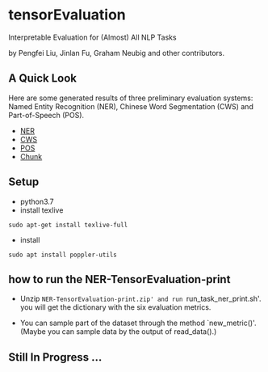 # tensorEvaluation
Interpretable Evaluation for (Almost) All NLP Tasks

by Pengfei Liu, Jinlan Fu, Graham Neubig and other contributors.


## A Quick Look
Here are some generated results of three preliminary evaluation systems: Named Entity Recognition (NER), Chinese Word Segmentation (CWS) and Part-of-Speech (POS).
* [NER](http://pfliu.com/tensorEvaluation/tEval-ner.html)
* [CWS](http://pfliu.com/tensorEvaluation/tEval-cws.html)
* [POS](http://pfliu.com/tensorEvaluation/tEval-pos.html)
* [Chunk](http://pfliu.com/tensorEvaluation/tEval-chunk.html)




## Setup

* python3.7
* install texlive 
```
sudo apt-get install texlive-full
```
* install
```
sudo apt install poppler-utils
```

## how to run the NER-TensorEvaluation-print
- Unzip `NER-TensorEvaluation-print.zip' and run `run_task_ner_print.sh'. you will get the dictionary with the six evaluation metrics.
 
- You can sample part of the dataset through the method `new_metric()'. (Maybe you can sample data by the output of read_data().)

## Still In Progress ...
